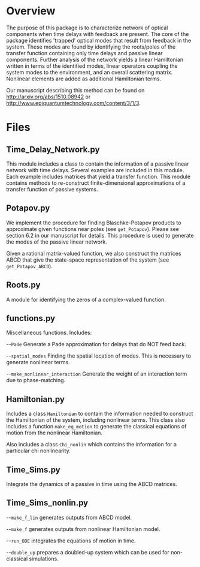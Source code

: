 # Overview
The purpose of this package is to characterize network of optical components
when time delays with feedback are present. The core of the package identifies
'trapped' optical modes that result from feedback in the system. These modes are
found by identifying the roots/poles of the transfer function containing only
time delays and passive linear components. Further analysis of the network
yields a linear Hamiltonian written in terms of the identified modes, linear
operators coupling the system modes to the environment, and an overall
scattering matrix. Nonlinear elements are added as additional Hamiltonian terms.

Our manuscript describing this method can be found on
http://arxiv.org/abs/1510.08942 or
http://www.epjquantumtechnology.com/content/3/1/3.

# Files

## Time_Delay_Network.py
This module includes a class to contain the information of a passive linear
network with time delays.
Several examples are included in this module.
Each example includes matrices that yield a transfer function.
This module contains methods to re-construct finite-dimensional approximations
of a transfer function of passive systems.

## Potapov.py
We implement the procedure for finding Blaschke-Potapov
products to approximate given functions near poles (see `get_Potapov`).
Please see section 6.2 in
our manuscript for details.
This procedure is used to generate the modes of the passive linear network.

Given a rational matrix-valued function, we also construct the matrices ABCD
that give the state-space representation of the system (see `get_Potapov_ABCD`).

## Roots.py
A module for identifying the zeros of a complex-valued function.

## functions.py
Miscellaneous functions. Includes:

--`Pade` Generate a Pade approximation for delays that do NOT feed back.

--`spatial_modes` Finding the spatial location of modes. This is necessary to
generate nonlinear terms.

--`make_nonlinear_interaction` Generate the weight of an interaction term due
to phase-matching.

## Hamiltonian.py
Includes a class `Hamiltonian` to contain the information needed to construct the
Hamiltonian of the system, including nonlinear terms.
This class also includes a function `make_eq_motion` to generate the classical
equations of motion from the nonlinear Hamiltonian.

Also includes a class `Chi_nonlin` which contains the information for a particular
chi nonlinearity.

## Time_Sims.py

Integrate the dynamics of a passive in time using the ABCD matrices.

## Time_Sims_nonlin.py

--`make_f_lin` generates outputs from ABCD model.

--`make_f` generates outputs from nonlinear Hamiltonian model.

--`run_ODE` integrates the equations of motion in time.

--`double_up` prepares a doubled-up system which can be used for non-classical
simulations.
